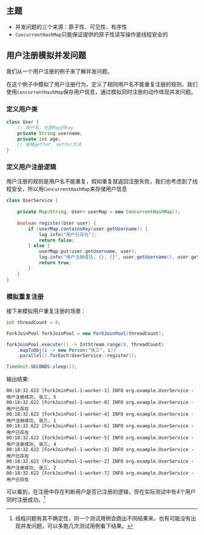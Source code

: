 ## 主题

- 并发问题的三个来源：原子性、可见性、有序性
- `ConcurrentHashMap`只能保证提供的原子性读写操作是线程安全的

## 用户注册模拟并发问题

我们从一个用户注册的例子来了解并发问题。

在这个例子中模拟了用户注册行为，定义了相同用户名不能重复注册的规则，我们使用`ConcurrentHashMap`保存用户信息，通过模拟同时注册的动作体现并发问题。

### 定义用户类

```java
class User {
	// 用户名，也是Map的key
	private String username; 
	private int age;
	// 省略getter, setter方法
}
```

### 定义用户注册逻辑

用户注册的规则是用户名不能重复，假如重复就返回注册失败，我们也考虑到了线程安全，所以用`ConcurrentHashMap`来存储用户信息

```java
class UserService {
	
	private Map<String, User> userMap = new ConcurrentHashMap();
	
	boolean register(User user) {
		if (userMap.containsKey(user.getUsername)) {
			log.info("用户已存在");
			return false;
		} else {
			userMap.put(user.getUsername, user);
            log.info("用户注册成功, {}, {}", user.getUsername(), user.getAge());			
			return true;
		}
	}
}
```


### 模拟重复注册

接下来模拟用户重复注册的场景：

```java
int threadCount = 8;

ForkJoinPool forkJoinPool = new ForkJoinPool(threadCount);

forkJoinPool.execute(() -> IntStream.range(0, threadCount)
    .mapToObj(i -> new Person("张三", i))
    .parallel().forEach(UserService::register));

TimeUnit.SECONDS.sleep(1);

```

输出结果:

```text
00:18:32.622 [ForkJoinPool-1-worker-1] INFO org.example.UserService - 用户注册成功, 张三, 5
00:18:32.622 [ForkJoinPool-1-worker-0] INFO org.example.UserService - 用户已存在
00:18:32.622 [ForkJoinPool-1-worker-4] INFO org.example.UserService - 用户注册成功, 张三, 1
00:18:32.622 [ForkJoinPool-1-worker-6] INFO org.example.UserService - 用户已存在
00:18:32.622 [ForkJoinPool-1-worker-5] INFO org.example.UserService - 用户注册成功, 张三, 4
00:18:32.622 [ForkJoinPool-1-worker-3] INFO org.example.UserService - 用户已存在
00:18:32.622 [ForkJoinPool-1-worker-2] INFO org.example.UserService - 用户注册成功, 张三, 2
00:18:32.622 [ForkJoinPool-1-worker-7] INFO org.example.UserService - 用户已存在
```

可以看到，在注册中存在判断用户是否已注册的逻辑，但在实际测试中有4个用户同时注册成功。[^1]

[^1]: 线程问题有其不确定性，同一个测试用例会跑出不同结果来，也有可能没有出现并发问题，可以多跑几次测试用例看下结果。

